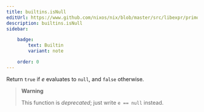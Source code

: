 ```yaml
---
title: builtins.isNull
editUrl: https://www.github.com/nixos/nix/blob/master/src/libexpr/primops.cc
description: builtins.isNull
sidebar:

    badge:
        text: Builtin
        variant: note

    order: 0
---
```


Return `true` if *e* evaluates to `null`, and `false` otherwise.

> **Warning**
>
> This function is *deprecated*; just write `e == null` instead.



